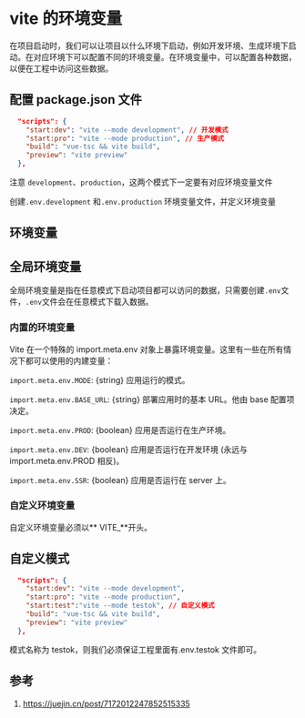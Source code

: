 # vite 的环境变量

​ 在项目启动时，我们可以让项目以什么环境下启动，例如开发环境、生成环境下启动。在对应环境下可以配置不同的环境变量。在环境变量中，可以配置各种数据，以便在工程中访问这些数据。

## 配置 package.json 文件

```json
  "scripts": {
    "start:dev": "vite --mode development", // 开发模式
    "start:pro": "vite --mode production", // 生产模式
    "build": "vue-tsc && vite build",
    "preview": "vite preview"
  },
```

注意 `development`、`production`，这两个模式下一定要有对应环境变量文件

创建`.env.development` 和`.env.production` 环境变量文件，并定义环境变量

## 环境变量

## 全局环境变量

全局环境变量是指在任意模式下启动项目都可以访问的数据，只需要创建`.env`文件，`.env`文件会在任意模式下载入数据。

### 内置的环境变量

Vite 在一个特殊的 import.meta.env 对象上暴露环境变量。这里有一些在所有情况下都可以使用的内建变量：

`import.meta.env.MODE`: {string} 应用运行的模式。

`import.meta.env.BASE_URL`: {string} 部署应用时的基本 URL。他由 base 配置项决定。

`import.meta.env.PROD`: {boolean} 应用是否运行在生产环境。

`import.meta.env.DEV`: {boolean} 应用是否运行在开发环境 (永远与 import.meta.env.PROD 相反)。

`import.meta.env.SSR`: {boolean} 应用是否运行在 server 上。

### 自定义环境变量

自定义环境变量必须以** VITE\_**开头。

## 自定义模式

```json
  "scripts": {
    "start:dev": "vite --mode development",
    "start:pro": "vite --mode production",
    "start:test":"vite --mode testok", // 自定义模式
    "build": "vue-tsc && vite build",
    "preview": "vite preview"
  },
```

模式名称为 testok，则我们必须保证工程里面有.env.testok 文件即可。

## 参考

1. https://juejin.cn/post/7172012247852515335
